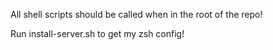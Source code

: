 All shell scripts should be called when in the root of the repo!

Run install-server.sh to get my zsh config!